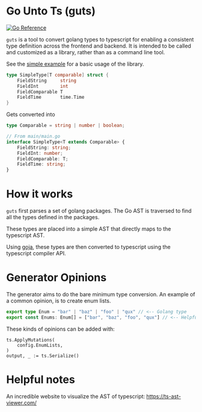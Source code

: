 # Go Unto Ts (guts)

[![Go Reference](https://pkg.go.dev/badge/github.com/coder/guts.svg)](https://pkg.go.dev/github.com/coder/guts)

`guts` is a tool to convert golang types to typescript for enabling a consistent type definition across the frontend and backend. It is intended to be called and customized as a library, rather than as a command line tool.

See the [simple example](./example/simple) for a basic usage of the library.
```go
type SimpleType[T comparable] struct {
	FieldString     string
	FieldInt        int
	FieldComparable T
	FieldTime       time.Time
}
```

Gets converted into

```typescript
type Comparable = string | number | boolean;

// From main/main.go
interface SimpleType<T extends Comparable> {
    FieldString: string;
    FieldInt: number;
    FieldComparable: T;
    FieldTime: string;
}
```

# How it works

`guts` first parses a set of golang packages. The Go AST is traversed to find all the types defined in the packages. 

These types are placed into a simple AST that directly maps to the typescript AST.

Using [goja](https://github.com/dop251/goja), these types are then converted to typescript using the typescript compiler API. 


# Generator Opinions

The generator aims to do the bare minimum type conversion. An example of a common opinion, is to create enum lists.

```typescript
export type Enum = "bar" | "baz" | "foo" | "qux" // <-- Golang type
export const Enums: Enum[] = ["bar", "baz", "foo", "qux"] // <-- Helpful additional generated type
```

These kinds of opinions can be added with:
```golang
ts.ApplyMutations(
	config.EnumLists,
)
output, _ := ts.Serialize()
```

# Helpful notes

An incredible website to visualize the AST of typescript: https://ts-ast-viewer.com/
